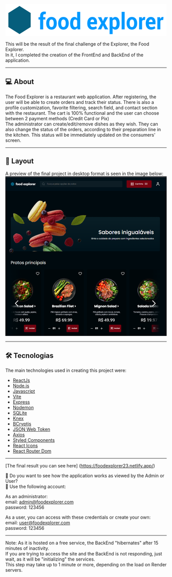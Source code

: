 <p align="center">
  <img width="550" height="99" src="https://github.com/amorimcesar/foodexplorer/blob/main/img/header.png?raw=true">
</p>

This will be the result of the final challenge of the Explorer, the Food Explorer.
<br>
In it, I completed the creation of the FrontEnd and BackEnd of the application.

___

## 💻 About
The Food Explorer is a restaurant web application. After registering, the user will be able to create orders and track their status. There is also a profile customization, favorite filtering, search field, and contact section with the restaurant. The cart is 100% functional and the user can choose between 2 payment methods (Credit Card or Pix)
<br>
The administrator can create/edit/remove dishes as they wish. They can also change the status of the orders, according to their preparation line in the kitchen. This status will be immediately updated on the consumers' screen.
<br>

___

## 🎨 Layout
A preview of the final project in desktop format is seen in the image below:
![IM2](https://github.com/amorimcesar/foodexplorer/blob/main/img/initial_page.png)
___

## 🛠 Tecnologias

The main technologies used in creating this project were:

- [ReactJs](https://reactjs.org)
- [Node.js](https://nodejs.org/en/)
- [Javascript](https://developer.mozilla.org/pt-BR/docs/Web/JavaScript)
- [Vite](https://vitejs.dev/)
- [Express](https://expressjs.com)
- [Nodemon](https://nodemon.io/)
- [SQLite](https://www.sqlite.org/index.html)
- [Knex](https://knexjs.org/)
- [BCryptjs](https://www.npmjs.com/package/bcryptjs)
- [JSON Web Token](https://www.npmjs.com/package/jsonwebtoken)
- [Axios](https://www.npmjs.com/package/axios)
- [Styled Components](https://styled-components.com/)
- [React Icons](https://react-icons.github.io/react-icons/)
- [React Router Dom](https://react-icons.github.io/react-icons/)

___
[The final result you can see here] (https://foodexplorer23.netlify.app/)

🔑 Do you want to see how the application works as viewed by the Admin or User? 
<br>
🔑 Use the following account:

As an administrator:
<br>
email: admin@foodexplorer.com
<br>
password: 123456

As a user, you can access with these credentials or create your own:
<br>
email: user@foodexplorer.com
<br>
password: 123456

___
Note: As it is hosted on a free service, the BackEnd "hibernates" after 15 minutes of inactivity.
<br>
If you are trying to access the site and the BackEnd is not responding, just wait, as it will be "initializing" the services.
<br>
This step may take up to 1 minute or more, depending on the load on Render servers.
